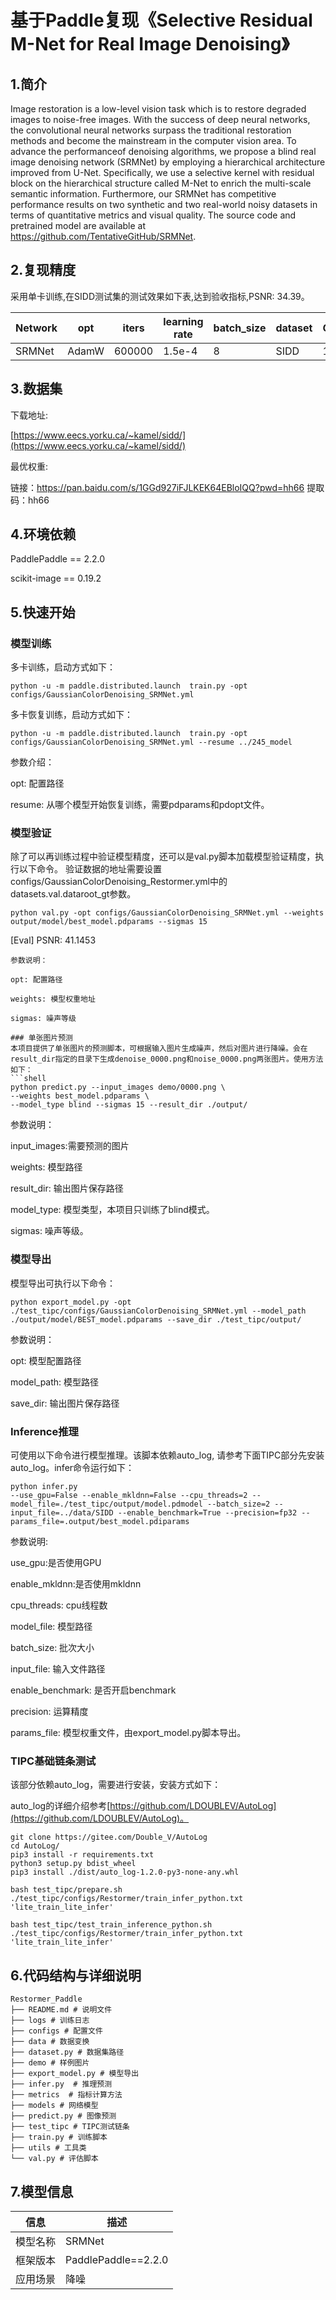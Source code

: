 # 基于Paddle复现《Selective Residual M-Net for Real Image Denoising》

## 1.简介

Image restoration is a low-level vision task which is to restore degraded images to noise-free images. With the success of deep neural networks, the convolutional neural networks surpass the traditional restoration methods and become the mainstream in the computer vision area. To advance the performanceof denoising algorithms, we propose a blind real image denoising network (SRMNet) by employing a hierarchical architecture improved from U-Net. Specifically, we use a selective kernel with residual block on the hierarchical structure called M-Net to enrich the multi-scale semantic information. Furthermore, our SRMNet has competitive performance results on two synthetic and two real-world noisy datasets in terms of quantitative metrics and visual quality. The source code and pretrained model are available at https://github.com/TentativeGitHub/SRMNet.


## 2.复现精度

采用单卡训练,在SIDD测试集的测试效果如下表,达到验收指标,PSNR: 34.39。

| Network | opt   | iters  | learning rate | batch_size | dataset | GPUS | PSNR    |
| ------- | ----- | ------ | ------------- | ---------- | ------- | ---- | ------- |
| SRMNet  | AdamW | 600000 | 1.5e-4        | 8          | SIDD    | 1    | 41.1453 |


## 3.数据集

下载地址:

[https://www.eecs.yorku.ca/~kamel/sidd/](https://www.eecs.yorku.ca/~kamel/sidd/)


最优权重:

链接：https://pan.baidu.com/s/1GGd927iFJLKEK64EBloIQQ?pwd=hh66 
提取码：hh66



## 4.环境依赖

PaddlePaddle == 2.2.0

scikit-image == 0.19.2

## 5.快速开始

### 模型训练

多卡训练，启动方式如下：

```shell
python -u -m paddle.distributed.launch  train.py -opt configs/GaussianColorDenoising_SRMNet.yml 
```

多卡恢复训练，启动方式如下：

```shell
python -u -m paddle.distributed.launch  train.py -opt configs/GaussianColorDenoising_SRMNet.yml --resume ../245_model
```

参数介绍：

opt: 配置路径

resume: 从哪个模型开始恢复训练，需要pdparams和pdopt文件。


### 模型验证

除了可以再训练过程中验证模型精度，还可以是val.py脚本加载模型验证精度，执行以下命令。
验证数据的地址需要设置configs/GaussianColorDenoising_Restormer.yml中的datasets.val.dataroot_gt参数。

```shell
python val.py -opt configs/GaussianColorDenoising_SRMNet.yml --weights output/model/best_model.pdparams --sigmas 15 
```

[Eval] PSNR: 41.1453

```
参数说明：

opt: 配置路径

weights: 模型权重地址

sigmas: 噪声等级

### 单张图片预测
本项目提供了单张图片的预测脚本，可根据输入图片生成噪声，然后对图片进行降噪。会在result_dir指定的目录下生成denoise_0000.png和noise_0000.png两张图片。使用方法如下：
​```shell
python predict.py --input_images demo/0000.png \
--weights best_model.pdparams \
--model_type blind --sigmas 15 --result_dir ./output/
```

参数说明：

input_images:需要预测的图片

weights: 模型路径

result_dir: 输出图片保存路径

model_type: 模型类型，本项目只训练了blind模式。

sigmas: 噪声等级。



### 模型导出

模型导出可执行以下命令：

```shell
python export_model.py -opt ./test_tipc/configs/GaussianColorDenoising_SRMNet.yml --model_path ./output/model/BEST_model.pdparams --save_dir ./test_tipc/output/
```

参数说明：

opt: 模型配置路径

model_path: 模型路径

save_dir: 输出图片保存路径

### Inference推理

可使用以下命令进行模型推理。该脚本依赖auto_log, 请参考下面TIPC部分先安装auto_log。infer命令运行如下：

```shell
python infer.py
--use_gpu=False --enable_mkldnn=False --cpu_threads=2 --model_file=./test_tipc/output/model.pdmodel --batch_size=2 --input_file=../data/SIDD --enable_benchmark=True --precision=fp32 --params_file=.output/best_model.pdiparams 
```

参数说明:

use_gpu:是否使用GPU

enable_mkldnn:是否使用mkldnn

cpu_threads: cpu线程数

model_file: 模型路径

batch_size: 批次大小

input_file: 输入文件路径

enable_benchmark: 是否开启benchmark

precision: 运算精度

params_file: 模型权重文件，由export_model.py脚本导出。



### TIPC基础链条测试

该部分依赖auto_log，需要进行安装，安装方式如下：

auto_log的详细介绍参考[https://github.com/LDOUBLEV/AutoLog](https://github.com/LDOUBLEV/AutoLog)。

```shell
git clone https://gitee.com/Double_V/AutoLog
cd AutoLog/
pip3 install -r requirements.txt
python3 setup.py bdist_wheel
pip3 install ./dist/auto_log-1.2.0-py3-none-any.whl
```


```shell
bash test_tipc/prepare.sh ./test_tipc/configs/Restormer/train_infer_python.txt 'lite_train_lite_infer'

bash test_tipc/test_train_inference_python.sh ./test_tipc/configs/Restormer/train_infer_python.txt 'lite_train_lite_infer'
```


## 6.代码结构与详细说明

```
Restormer_Paddle
├── README.md # 说明文件
├── logs # 训练日志
├── configs # 配置文件
├── data # 数据变换
├── dataset.py # 数据集路径
├── demo # 样例图片
├── export_model.py # 模型导出
├── infer.py  # 推理预测
├── metrics  # 指标计算方法
├── models # 网络模型
├── predict.py # 图像预测
├── test_tipc # TIPC测试链条
├── train.py # 训练脚本
├── utils # 工具类
└── val.py # 评估脚本

```

## 7.模型信息

| 信息     | 描述                |
| -------- | ------------------- |
| 模型名称 | SRMNet              |
| 框架版本 | PaddlePaddle==2.2.0 |
| 应用场景 | 降噪                |